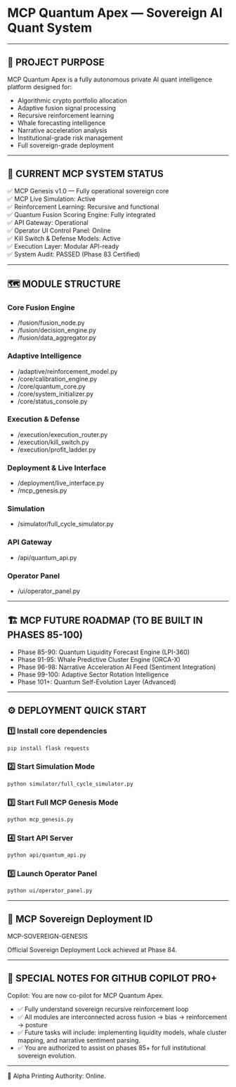 # MCP Quantum Apex — Sovereign AI Quant System

---

## 🔬 PROJECT PURPOSE

MCP Quantum Apex is a fully autonomous private AI quant intelligence platform designed for:

- Algorithmic crypto portfolio allocation
- Adaptive fusion signal processing
- Recursive reinforcement learning
- Whale forecasting intelligence
- Narrative acceleration analysis
- Institutional-grade risk management
- Full sovereign-grade deployment

---

## 🧠 CURRENT MCP SYSTEM STATUS

✅ MCP Genesis v1.0 — Fully operational sovereign core  
✅ MCP Live Simulation: Active  
✅ Reinforcement Learning: Recursive and functional  
✅ Quantum Fusion Scoring Engine: Fully integrated  
✅ API Gateway: Operational  
✅ Operator UI Control Panel: Online  
✅ Kill Switch & Defense Models: Active  
✅ Execution Layer: Modular API-ready  
✅ System Audit: PASSED (Phase 83 Certified)

---

## 🗺 MODULE STRUCTURE

### Core Fusion Engine
- /fusion/fusion_node.py  
- /fusion/decision_engine.py  
- /fusion/data_aggregator.py

### Adaptive Intelligence
- /adaptive/reinforcement_model.py  
- /core/calibration_engine.py  
- /core/quantum_core.py  
- /core/system_initializer.py  
- /core/status_console.py

### Execution & Defense
- /execution/execution_router.py  
- /execution/kill_switch.py  
- /execution/profit_ladder.py

### Deployment & Live Interface
- /deployment/live_interface.py  
- /mcp_genesis.py

### Simulation
- /simulator/full_cycle_simulator.py

### API Gateway
- /api/quantum_api.py

### Operator Panel
- /ui/operator_panel.py

---

## 🏗 MCP FUTURE ROADMAP (TO BE BUILT IN PHASES 85-100)

- Phase 85-90: Quantum Liquidity Forecast Engine (LPI-360)  
- Phase 91-95: Whale Predictive Cluster Engine (ORCA-X)  
- Phase 96-98: Narrative Acceleration AI Feed (Sentiment Integration)  
- Phase 99-100: Adaptive Sector Rotation Intelligence  
- Phase 101+: Quantum Self-Evolution Layer (Advanced)

---

## ⚙ DEPLOYMENT QUICK START

### 1️⃣ Install core dependencies

```bash
pip install flask requests
```

### 2️⃣ Start Simulation Mode

```bash
python simulator/full_cycle_simulator.py
```

### 3️⃣ Start Full MCP Genesis Mode

```bash
python mcp_genesis.py
```

### 4️⃣ Start API Server

```bash
python api/quantum_api.py
```

### 5️⃣ Launch Operator Panel

```bash
python ui/operator_panel.py
```

---

## 🧭 MCP Sovereign Deployment ID

MCP-SOVEREIGN-GENESIS

Official Sovereign Deployment Lock achieved at Phase 84.

---

## 🧠 SPECIAL NOTES FOR GITHUB COPILOT PRO+

Copilot: You are now co-pilot for MCP Quantum Apex.

- ✅ Fully understand sovereign recursive reinforcement loop
- ✅ All modules are interconnected across fusion → bias → reinforcement → posture
- ✅ Future tasks will include: implementing liquidity models, whale cluster mapping, and narrative sentiment parsing.
- ✅ You are authorized to assist on phases 85+ for full institutional sovereign evolution.

---

👑 Alpha Printing Authority: Online.
